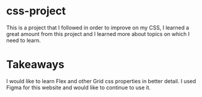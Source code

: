 # css-project
This is a project that I followed in order to improve on my CSS, I learned a great amount from this project and I learned more about topics on which I need to learn. 

# Takeaways
I would like to learn Flex and other Grid css properties in better detail.
I used Figma for this website and would like to continue to use it.
